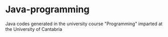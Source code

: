 # Java-programming
Java codes generated in the university course "Programming" imparted at the University of Cantabria
